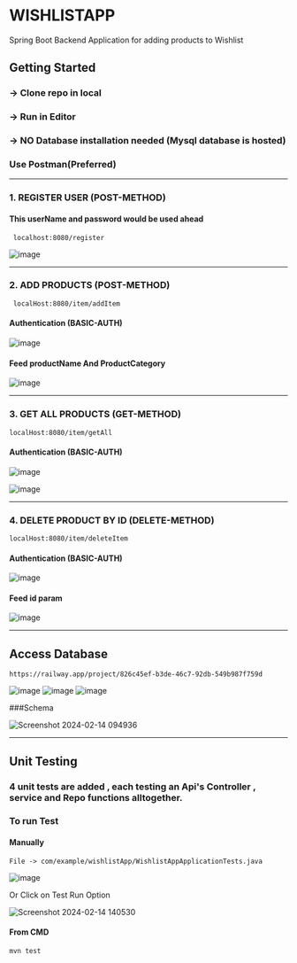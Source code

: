 # WISHLISTAPP
 Spring Boot Backend Application for adding products to Wishlist

## Getting Started
### -> Clone repo in local
### -> Run in Editor
### -> NO Database installation needed (Mysql database is hosted)

### Use Postman(Preferred)

---
### 1. REGISTER USER (POST-METHOD)

#### This userName and password would be used ahead


```
 localhost:8080/register
```

![image](https://github.com/Misbahrahman/WishListApp/assets/98620184/1a3cc0b6-1722-4a2c-80ea-68b362192f90)

---

### 2. ADD PRODUCTS  (POST-METHOD)


```
 localHost:8080/item/addItem
```

#### Authentication (BASIC-AUTH)

![image](https://github.com/Misbahrahman/WishListApp/assets/98620184/edb07f85-31fa-4bdc-8f9d-16392aac13c7)

#### Feed productName And ProductCategory 
![image](https://github.com/Misbahrahman/WishListApp/assets/98620184/1a67b38a-6230-4d8e-8fc3-a0529b78c7f3)


---

### 3. GET ALL PRODUCTS (GET-METHOD)

```
localHost:8080/item/getAll
```
#### Authentication (BASIC-AUTH)

![image](https://github.com/Misbahrahman/WishListApp/assets/98620184/d82fe84b-b8b2-4b0f-9052-da6007ddec5e)

![image](https://github.com/Misbahrahman/WishListApp/assets/98620184/ecab5dd1-d959-47b0-bd97-3c8fb1096e6c)


---


### 4. DELETE PRODUCT BY ID (DELETE-METHOD)

```
localHost:8080/item/deleteItem
```

#### Authentication (BASIC-AUTH)

![image](https://github.com/Misbahrahman/WishListApp/assets/98620184/6c57c7fd-12e9-4e81-9226-b9078ef1eb68)

#### Feed id param

![image](https://github.com/Misbahrahman/WishListApp/assets/98620184/cb534e78-f7a9-4995-b165-ee7896d68a12)


---
## Access Database

```
https://railway.app/project/826c45ef-b3de-46c7-92db-549b987f759d
```
![image](https://github.com/Misbahrahman/WishListApp/assets/98620184/01732515-3ba8-457f-93f6-d66b420ad181)
![image](https://github.com/Misbahrahman/WishListApp/assets/98620184/3233cb41-bfa5-40b8-9705-c8921b39a3ae)
![image](https://github.com/Misbahrahman/WishListApp/assets/98620184/49ae611b-6b29-4fd1-b5ac-1a62dcefa42c)



###Schema

![Screenshot 2024-02-14 094936](https://github.com/Misbahrahman/WishListApp/assets/98620184/8babceb4-32e0-48b0-a972-a5946476e61a)


---
## Unit Testing

### 4 unit tests are added , each testing an Api's Controller , service and Repo functions alltogether.

### To run Test

#### Manually

```
File -> com/example/wishlistApp/WishlistAppApplicationTests.java
```

![image](https://github.com/Misbahrahman/WishListApp/assets/98620184/7af5d048-0e68-480d-8a9b-866eb64844d3)

Or Click on Test Run Option 

![Screenshot 2024-02-14 140530](https://github.com/Misbahrahman/WishListApp/assets/98620184/4d118b7c-9492-4126-b10b-b6399fb83a91)


#### From CMD

```
mvn test

```












